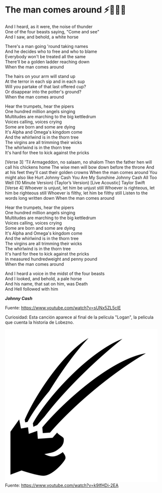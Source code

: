 # The man comes around ⚡🎠🎺💀

And I heard, as it were, the noise of thunder  
One of the four beasts saying, "Come and see"  
And I saw, and behold, a white horse  

There's a man going 'round taking names  
And he decides who to free and who to blame  
Everybody won't be treated all the same  
There'll be a golden ladder reaching down  
When the man comes around  

The hairs on your arm will stand up  
At the terror in each sip and in each sup  
Will you partake of that last offered cup?  
Or disappear into the potter's ground?  
When the man comes around  

Hear the trumpets, hear the pipers  
One hundred million angels singing  
Multitudes are marching to the big kettledrum  
Voices calling, voices crying  
Some are born and some are dying  
It's Alpha and Omega's kingdom come  
And the whirlwind is in the thorn tree  
The virgins are all trimming their wicks  
The whirlwind is in the thorn tree  
It's hard for thee to kick against the pricks

[Verse 3]
'Til Armageddon, no salaam, no shalom
Then the father hen will call his chickens home
The wise men will bow down before the throne
And at his feet they'll cast their golden crowns
When the man comes around
You might also like
Hurt
Johnny Cash
You Are My Sunshine
Johnny Cash
All Too Well (10 Minute Version) (Taylor’s Version) [Live Acoustic]
Taylor Swift
[Verse 4]
Whoever is unjust, let him be unjust still
Whoever is righteous, let him be righteous still
Whoever is filthy, let him be filthy still
Listen to the words long written down
When the man comes around

Hear the trumpets, hear the pipers  
One hundred million angels singing  
Multitudes are marching to the big kettledrum  
Voices calling, voices crying  
Some are born and some are dying  
It's Alpha and Omega's kingdom come  
And the whirlwind is in the thorn tree  
The virgins are all trimming their wicks  
The whirlwind is in the thorn tree  
It's hard for thee to kick against the pricks  
In measured hundredweight and penny pound  
When the man comes around  

And I heard a voice in the midst of the four beasts  
And I looked, and behold, a pale horse  
And his name, that sat on him, was Death  
And Hell followed with him  

**_Johnny Cash_**


Fuente: https://www.youtube.com/watch?v=sUNx5ZL5cIE

Curiosidad: Esta canción aparece al final de la pelicula "Logan", la pelicula que cuenta la historia de Lobezno.

![](_files/../../_files/wolverine-claws-svgrepo-com.svg)
Fuente: https://www.youtube.com/watch?v=k9IfHDi-2EA
